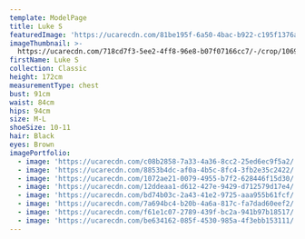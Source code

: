 ```yaml
---
template: ModelPage
title: Luke S
featuredImage: 'https://ucarecdn.com/81be195f-6a50-4bac-b922-c195f1376a39/'
imageThumbnail: >-
  https://ucarecdn.com/718cd7f3-5ee2-4ff8-96e8-b07f07166cc7/-/crop/1069x1057/14,71/-/preview/
firstName: Luke S
collection: Classic
height: 172cm
measurementType: chest
bust: 91cm
waist: 84cm
hips: 94cm
size: M-L
shoeSize: 10-11
hair: Black
eyes: Brown
imagePortfolio:
  - image: 'https://ucarecdn.com/c08b2858-7a33-4a36-8cc2-25ed6ec9f5a2/'
  - image: 'https://ucarecdn.com/8853b4dc-af0a-4b5c-8fc4-3fb2e35c2422/'
  - image: 'https://ucarecdn.com/1072ae21-0079-4955-b7f2-628446f15d30/'
  - image: 'https://ucarecdn.com/12ddeaa1-d612-427e-9429-d712579d17e4/'
  - image: 'https://ucarecdn.com/bd74b03c-2a43-41e2-9725-aaa955b61fcf/'
  - image: 'https://ucarecdn.com/7a694bc4-b20b-4a6a-817c-fa7dad60eef2/'
  - image: 'https://ucarecdn.com/f61e1c07-2789-439f-bc2a-941b97b18517/'
  - image: 'https://ucarecdn.com/be634162-085f-4530-985a-4f3ebb153111/'
---
```


